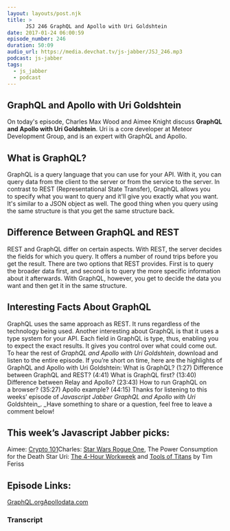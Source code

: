 ```yaml
---
layout: layouts/post.njk
title: >
      JSJ 246 GraphQL and Apollo with Uri Goldshtein
date: 2017-01-24 06:00:59
episode_number: 246
duration: 50:09
audio_url: https://media.devchat.tv/js-jabber/JSJ_246.mp3
podcast: js-jabber
tags: 
  - js_jabber
  - podcast
---
```


## **GraphQL and Apollo with Uri Goldshtein**
On today's episode, Charles Max Wood&nbsp;and Aimee Knight discuss **GraphQL and Apollo with Uri Goldshtein**. Uri is a core developer at Meteor Development Group, and is an expert with GraphQL and Apollo.
## **What is GraphQL?**
GraphQL is a query language that you can use for your API. With it, you can query data from the client to the server or from&nbsp;the service to the server. In contrast&nbsp;to REST (Representational State Transfer), GraphQL allows you to&nbsp;specify what you want to query and it'll give you exactly what you want. It's similar to a JSON object as well. The good thing when you query using the same structure is that you get the same structure back.
## **Difference Between GraphQL and&nbsp;REST**
REST and GraphQL differ on certain aspects. With REST, the server decides the fields for which you query. It offers a number&nbsp;of round trips before you get the result. There are two options that&nbsp;REST provides. First is to query the broader data first, and second is to query the more specific information about it afterwards. With GraphQL, however, you get to decide the data you want and then get it in the same structure.
## **Interesting Facts About GraphQL**
GraphQL uses the same approach as REST. It runs regardless of the technology being used. Another&nbsp;interesting about GraphQL&nbsp;is that it uses a type system for your API. Each field in GraphQL is type, thus, enabling you to expect the exact&nbsp;results.&nbsp;It gives you control over what could come out. To hear the rest of _GraphQL and Apollo with Uri Goldshtein_, download and listen to the entire episode. If you’re short on time, here are the highlights of GraphQL and Apollo with Uri Goldshtein: What is GraphQL? (1:27) Difference between GraphQL and&nbsp;REST? (4:41) What is GraphQL first?&nbsp;(13:40) Difference between Relay and&nbsp;Apollo? (23:43) How to run GraphQL on a&nbsp;browser? (35:27) Apollo example? (44:15) Thanks for listening to this weeks’ episode of _Javascript Jabber GraphQL and Apollo with Uri_ Goldshtein_.&nbsp;_Have something to share or a question, feel free to leave a comment below!
## This week’s Javascript Jabber picks:
Aimee: [Crypto 101](https://www.crypto101.io/)Charles:&nbsp;[Star Wars Rogue&nbsp;One](http://www.starwars.com/films/rogue-one), The Power Consumption for the Death Star Uri: [The 4-Hour Workweek](https://www.amazon.com/4-Hour-Workweek-Escape-Live-Anywhere/dp/0307465357/ref=la_B001ILKBW2_1_2/168-0775664-1442057?s=books&ie=UTF8&qid=1485241057&sr=1-2) and [Tools of Titans](https://www.amazon.com/Tools-Titans-Billionaires-World-Class-Performers/dp/1328683788) by Tim Feriss
## Episode Links:
[GraphQL.org](http://graphql.org/)[Apollodata.com](http://www.apollodata.com/)

### Transcript


